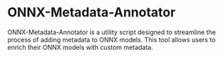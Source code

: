 # ONNX-Metadata-Annotator
ONNX-Metadata-Annotator is a utility script designed to streamline the process of adding metadata to ONNX models. This tool allows users to enrich their ONNX models with custom metadata.

